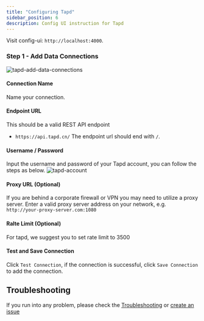 ```yaml
---
title: "Configuring Tapd"
sidebar_position: 6
description: Config UI instruction for Tapd
---
```


Visit config-ui: `http://localhost:4000`.
### Step 1 - Add Data Connections
![tapd-add-data-connections](/img/ConfigUI/tapd-add-data-connections.png)

#### Connection Name
Name your connection.

#### Endpoint URL
This should be a valid REST API endpoint
   - `https://api.tapd.cn/`
The endpoint url should end with `/`.

#### Username / Password
Input the username and password of your Tapd account, you can follow the steps as below.
![tapd-account](/img/ConfigUI/tapd-account.png)

#### Proxy URL (Optional)
If you are behind a corporate firewall or VPN you may need to utilize a proxy server. Enter a valid proxy server address on your network, e.g. `http://your-proxy-server.com:1080`

#### Ralte Limit (Optional)
For tapd, we suggest you to set rate limit to 3500

#### Test and Save Connection
Click `Test Connection`, if the connection is successful, click `Save Connection` to add the connection.



## Troubleshooting

If you run into any problem, please check the [Troubleshooting](/Troubleshooting/Configuration.md) or [create an issue](https://github.com/apache/incubator-devlake/issues)
